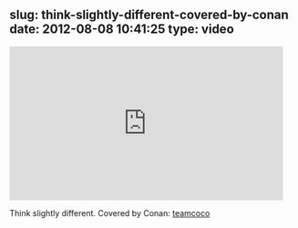 slug: think-slightly-different-covered-by-conan
date: 2012-08-08 10:41:25
type: video
---

<iframe width="480" height="270" src="http://www.youtube.com/embed/YciM_54HzZk?fs=1&feature=oembed" frameborder="0" allowfullscreen></iframe>

Think slightly different. Covered by Conan: [teamcoco](http://www.youtube.com/watch?v=YciM_54HzZk&feature=player_embedded)
